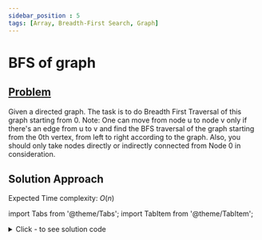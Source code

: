 ```yaml
---
sidebar_position : 5
tags: [Array, Breadth-First Search, Graph]
---
```


# BFS of graph

## [Problem](https://practice.geeksforgeeks.org/problems/bfs-traversal-of-graph/1)

Given a directed graph. The task is to do Breadth First Traversal of this graph starting from 0.
Note: One can move from node u to node v only if there's an edge from u to v and find the BFS traversal of the graph starting from the 0th vertex, from left to right according to the graph. Also, you should only take nodes directly or indirectly connected from Node 0 in consideration.


## Solution Approach

Expected Time complexity: $O(n)$

import Tabs from '@theme/Tabs';
import TabItem from '@theme/TabItem';

<details><summary>Click - to see solution code</summary>

<Tabs>
<TabItem value="cpp" label="C++">

```cpp
class Solution {
   public:
    vector<int> bfsOfGraph(int V, vector<int> adj[]) {
        vector<int> ans;
        vector<int> vis(V);
        deque<int> q;
        q.push_back(0);
        while (q.size()) {
            int cur = q.front();
            q.pop_front();
            if (vis[cur]) continue;
            ans.push_back(cur);
            vis[cur] = 1;
            for (auto nbr : adj[cur]) {
                q.push_back(nbr);
            }
        }
        return ans;
    }
};

```
</TabItem>
</Tabs>

</details>
